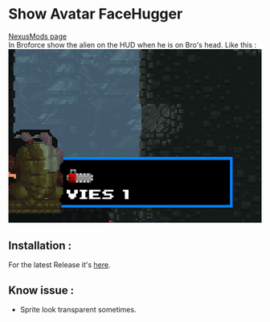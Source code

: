 # Show Avatar FaceHugger
 [NexusMods page](https://www.nexusmods.com/broforce/mods/4)  
 In Broforce show the alien on the HUD when he is on Bro's head.
 Like this :
 ![](.img/showcase.png?raw=true)

## Installation :
 For the latest Release it's [here](https://github.com/Gorzon38/Broforce-Mods/releases/tag/AvatarFaceHugger).  

## Know issue :
 * Sprite look transparent sometimes.